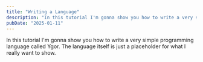 ```yaml
---
title: "Writing a Language"
description: "In this tutorial I'm gonna show you how to write a very simple programming language called Ygor. The language itself is just a placeholder for what I really want to show."
pubDate: "2025-01-11"
---
```


In this tutorial I'm gonna show you how to write a very simple programming language called Ygor. The language itself is just a placeholder for what I really want to show.
